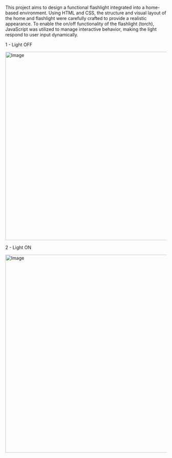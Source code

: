 This project aims to design a functional flashlight integrated into a home-based environment. Using HTML and CSS, the structure and visual layout of the home and flashlight were carefully crafted to provide a realistic appearance. To enable the on/off functionality of the flashlight (torch), JavaScript was utilized to manage interactive behavior, making the light respond to user input dynamically.



1 - Light OFF


<img width="590" height="587" alt="Image" src="https://github.com/user-attachments/assets/947f11a5-d667-4513-9bec-14086fe57242" />


2 - Light ON


<img width="585" height="617" alt="Image" src="https://github.com/user-attachments/assets/85814421-0384-4e6c-81fa-ef272662c601" />
